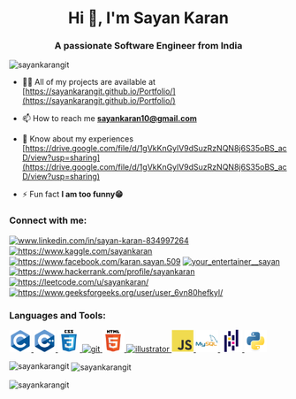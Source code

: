 <h1 align="center">Hi 👋, I'm Sayan Karan</h1>
<h3 align="center">A passionate Software Engineer from India</h3>

<p align="left"> <img src="https://komarev.com/ghpvc/?username=sayankarangit&label=Profile%20views&color=0e75b6&style=flat" alt="sayankarangit" /> </p>

- 👨‍💻 All of my projects are available at [https://sayankarangit.github.io/Portfolio/](https://sayankarangit.github.io/Portfolio/)

- 📫 How to reach me **sayankaran10@gmail.com**

- 📄 Know about my experiences [https://drive.google.com/file/d/1gVkKnGylV9dSuzRzNQN8j6S35oBS_acD/view?usp=sharing](https://drive.google.com/file/d/1gVkKnGylV9dSuzRzNQN8j6S35oBS_acD/view?usp=sharing)

- ⚡ Fun fact **I am too funny😁**

<h3 align="left">Connect with me:</h3>
<p align="left">
<a href="https://linkedin.com/in/www.linkedin.com/in/sayan-karan-834997264" target="blank"><img align="center" src="https://raw.githubusercontent.com/rahuldkjain/github-profile-readme-generator/master/src/images/icons/Social/linked-in-alt.svg" alt="www.linkedin.com/in/sayan-karan-834997264" height="30" width="40" /></a>
<a href="https://kaggle.com/https://www.kaggle.com/sayankaran" target="blank"><img align="center" src="https://raw.githubusercontent.com/rahuldkjain/github-profile-readme-generator/master/src/images/icons/Social/kaggle.svg" alt="https://www.kaggle.com/sayankaran" height="30" width="40" /></a>
<a href="https://fb.com/https://www.facebook.com/karan.sayan.509" target="blank"><img align="center" src="https://raw.githubusercontent.com/rahuldkjain/github-profile-readme-generator/master/src/images/icons/Social/facebook.svg" alt="https://www.facebook.com/karan.sayan.509" height="30" width="40" /></a>
<a href="https://instagram.com/your_entertainer__sayan" target="blank"><img align="center" src="https://raw.githubusercontent.com/rahuldkjain/github-profile-readme-generator/master/src/images/icons/Social/instagram.svg" alt="your_entertainer__sayan" height="30" width="40" /></a>
<a href="https://www.hackerrank.com/https://www.hackerrank.com/profile/sayankaran" target="blank"><img align="center" src="https://raw.githubusercontent.com/rahuldkjain/github-profile-readme-generator/master/src/images/icons/Social/hackerrank.svg" alt="https://www.hackerrank.com/profile/sayankaran" height="30" width="40" /></a>
<a href="https://www.leetcode.com/https://leetcode.com/u/sayankaran/" target="blank"><img align="center" src="https://raw.githubusercontent.com/rahuldkjain/github-profile-readme-generator/master/src/images/icons/Social/leet-code.svg" alt="https://leetcode.com/u/sayankaran/" height="30" width="40" /></a>
<a href="https://auth.geeksforgeeks.org/user/https://www.geeksforgeeks.org/user/user_6vn80hefkyl/" target="blank"><img align="center" src="https://raw.githubusercontent.com/rahuldkjain/github-profile-readme-generator/master/src/images/icons/Social/geeks-for-geeks.svg" alt="https://www.geeksforgeeks.org/user/user_6vn80hefkyl/" height="30" width="40" /></a>
</p>

<h3 align="left">Languages and Tools:</h3>
<p align="left"> <a href="https://www.cprogramming.com/" target="_blank" rel="noreferrer"> <img src="https://raw.githubusercontent.com/devicons/devicon/master/icons/c/c-original.svg" alt="c" width="40" height="40"/> </a> <a href="https://www.w3schools.com/cpp/" target="_blank" rel="noreferrer"> <img src="https://raw.githubusercontent.com/devicons/devicon/master/icons/cplusplus/cplusplus-original.svg" alt="cplusplus" width="40" height="40"/> </a> <a href="https://www.w3schools.com/css/" target="_blank" rel="noreferrer"> <img src="https://raw.githubusercontent.com/devicons/devicon/master/icons/css3/css3-original-wordmark.svg" alt="css3" width="40" height="40"/> </a> <a href="https://git-scm.com/" target="_blank" rel="noreferrer"> <img src="https://www.vectorlogo.zone/logos/git-scm/git-scm-icon.svg" alt="git" width="40" height="40"/> </a> <a href="https://www.w3.org/html/" target="_blank" rel="noreferrer"> <img src="https://raw.githubusercontent.com/devicons/devicon/master/icons/html5/html5-original-wordmark.svg" alt="html5" width="40" height="40"/> </a> <a href="https://www.adobe.com/in/products/illustrator.html" target="_blank" rel="noreferrer"> <img src="https://www.vectorlogo.zone/logos/adobe_illustrator/adobe_illustrator-icon.svg" alt="illustrator" width="40" height="40"/> </a> <a href="https://developer.mozilla.org/en-US/docs/Web/JavaScript" target="_blank" rel="noreferrer"> <img src="https://raw.githubusercontent.com/devicons/devicon/master/icons/javascript/javascript-original.svg" alt="javascript" width="40" height="40"/> </a> <a href="https://www.mysql.com/" target="_blank" rel="noreferrer"> <img src="https://raw.githubusercontent.com/devicons/devicon/master/icons/mysql/mysql-original-wordmark.svg" alt="mysql" width="40" height="40"/> </a> <a href="https://pandas.pydata.org/" target="_blank" rel="noreferrer"> <img src="https://raw.githubusercontent.com/devicons/devicon/2ae2a900d2f041da66e950e4d48052658d850630/icons/pandas/pandas-original.svg" alt="pandas" width="40" height="40"/> </a> <a href="https://www.python.org" target="_blank" rel="noreferrer"> <img src="https://raw.githubusercontent.com/devicons/devicon/master/icons/python/python-original.svg" alt="python" width="40" height="40"/> </a> </p>

<p><img align="left" src="https://github-readme-stats.vercel.app/api/top-langs?username=sayankarangit&show_icons=true&locale=en&layout=compact" alt="sayankarangit" /></p>

<p>&nbsp;<img align="center" src="https://github-readme-stats.vercel.app/api?username=sayankarangit&show_icons=true&locale=en" alt="sayankarangit" /></p>

<p><img align="center" src="https://github-readme-streak-stats.herokuapp.com/?user=sayankarangit&" alt="sayankarangit" /></p>
